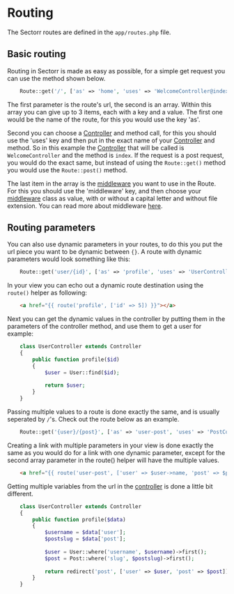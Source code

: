 # Routing
The Sectorr routes are defined in the <code class="language-php">app/routes.php</code> file.

## Basic routing
Routing in Sectorr is made as easy as possible, for a simple get request you can use the method shown below.

```php
    Route::get('/', ['as' => 'home', 'uses' => 'WelcomeController@index']);
```

The first parameter is the route's url, the second is an array. Within this array you can give up to 3 items, each with a key and a value. The first one would be the name of the route, for this you would use the key 'as'. 

Second you can choose a <a href="http://www.sectorr.co/docs/controllers">Controller</a> and method call, for this you should use the 'uses' key and then put in the exact name of your <a href="http://www.sectorr.co/docs/controllers">Controller</a> and method. So in this example the <a href="http://www.sectorr.co/docs/controllers">Controller</a> that will be called is <code class="language-php">WelcomeController</code> and the method is <code class="language-php">index</code>. If the request is a post request, you would do the exact same, but instead of using the <code class="language-php">Route::get()</code> method you would use the <code class="language-php">Route::post()</code> method.

The last item in the array is the <a href="http://www.sectorr.co/docs/middleware">middleware</a> you want to use in the Route. For this you should use the 'middleware' key, and then choose your <a href="http://www.sectorr.co/docs/middleware">middleware</a> class as value, with or without a capital letter and without file extension. You can read more about middleware <a href="http://www.sectorr.co/docs/middleware">here</a>.

## Routing parameters
You can also use dynamic parameters in your routes, to do this you put the url piece you want to be dynamic between <code class="language-php">{}</code>. A route with dynamic parameters would look something like this:

```php
    Route::get('user/{id}', ['as' => 'profile', 'uses' => 'UserController@profile']);
```

In your view you can echo out a dynamic route destination using the <code class="language-php">route()</code> helper as following:

```html
    <a href="{{ route('profile', ['id' => 5]) }}"></a>
```

Next you can get the dynamic values in the controller by putting them in the parameters of the controller method, and use them to get a user for example:

```php
    class UserController extends Controller
    {
        public function profile($id)
        {
            $user = User::find($id);
            
            return $user;
        }
    }
```

Passing multiple values to a route is done exactly the same, and is usually seperated by <code class="language-php">/</code>'s. Check out the route below as an example.

```php
    Route::get('{user}/{post}', ['as' => 'user-post', 'uses' => 'PostController@getPost']);
```

Creating a link with multiple parameters in your view is done exactly the same as you would do for a link with one dynamic parameter, except for the second array parameter in the route() helper will have the multiple values.

```html
    <a href="{{ route('user-post', ['user' => $user->name, 'post' => $post->slug]) }}">Post</a>
```

Getting multiple variables from the url in the <a href="http://www.sectorr.co/docs/controllers">controller</a> is done a little bit different.

```php
    class UserController extends Controller
    {
        public function profile($data)
        {
            $username = $data['user'];
            $postslug = $data['post'];
            
            $user = User::where('username', $username)->first();
            $post = Post::where('slug', $postslug)->first();
            
            return redirect('post', ['user' => $user, 'post' => $post]);
        }
    }
```
